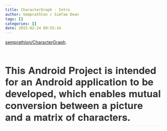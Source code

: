 ```yaml
---
title: CharacterGraph - Intro
author: Semprathlon / Simfae Dean
tags: []
categories: []
date: 2015-02-24 09:55:14
---
```

<a href="https://github.com/semprathlon/CharacterGraph">semprathlon/CharacterGraph</a>.

&nbsp;
<h1 style="box-sizing: border-box; font-size: 2.25em; margin-top: 1em; margin-bottom: 16px; line-height: 1.2; position: relative; padding-bottom: 0.3em; border-bottom-width: 1px; border-bottom-style: solid; border-bottom-color: #eeeeee; color: #333333; font-family: 'Helvetica Neue', Helvetica, 'Segoe UI', Arial, freesans, sans-serif;">This Android Project is intended for an Android application to be developed, which enables mutual conversion between a picture and a matrix of characters.</h1>